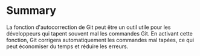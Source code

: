 # Summary

La fonction d'autocorrection de Git peut être un outil utile pour les développeurs qui tapent souvent mal les commandes Git. En activant cette fonction, Git corrigera automatiquement les commandes mal tapées, ce qui peut économiser du temps et réduire les erreurs.
